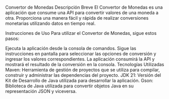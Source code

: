 Convertor de Monedas
Descripción Breve
El Convertor de Monedas es una aplicación que consume una API para convertir valores de una moneda a otra. Proporciona una manera fácil y rápida de realizar conversiones monetarias utilizando datos en tiempo real.

Instrucciones de Uso
Para utilizar el Convertor de Monedas, sigue estos pasos:

Ejecuta la aplicación desde la consola de comandos.
Sigue las instrucciones en pantalla para seleccionar las opciones de conversión y ingresar los valores correspondientes.
La aplicación consumirá la API y mostrará el resultado de la conversión en la consola.
Tecnologías Utilizadas
Maven: Herramienta de gestión de proyectos que se utiliza para compilar, construir y administrar las dependencias del proyecto.
JDK 21: Versión del Kit de Desarrollo de Java utilizada para desarrollar la aplicación.
Gson: Biblioteca de Java utilizada para convertir objetos Java en su representación JSON y viceversa.
